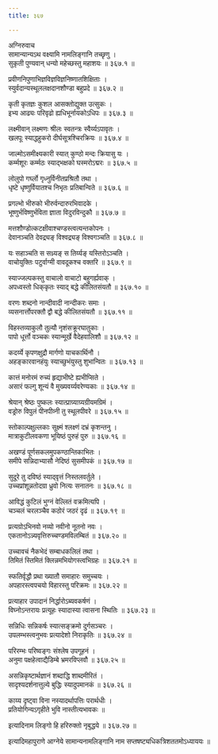 ```yaml
---
title: ३६७

---
```

अग्निरुवाच  
सामान्यान्यऽथ वक्ष्यामि नामलिङ्गानि तच्छृणु ।  
सुकृती पुण्यवान् धन्यो महेच्छस्तु महाशयः ॥ ३६७.१ ॥  
  
प्रवीणनिपुणाभिज्ञविज्ञविज्ञनिष्णातशिक्षिताः ।  
स्युर्वदान्यस्थूललक्षदानशौण्डा बहुप्रदे ॥ ३६७.२ ॥  
  
कृती कृतज्ञः कुशल आसक्तोद्युक्त उत्सुकः ।  
इभ्य आढ्यः परिवृढो ह्यधिभूर्नायकोऽधिपः ॥ ३६७.३ ॥  
  
लक्ष्मीवान् लक्ष्मणः श्रीलः स्वतन्त्रः स्वैर्य्यऽपावृतः ।  
खलपूः स्याद्धहुकरो दीर्घसूत्रश्चिरक्रियः ॥ ३६७.४ ॥  
  
जाल्मोऽसमीक्ष्यकारी स्यात् कुण्ठो मन्दः क्रियासु यः ।  
कर्म्मशूरः कर्म्मठः स्याद्भक्षको घस्मरोऽद्मरः ॥ ३६७.५ ॥  
  
लोलुपो गर्घ्लो गृध्नुर्विनीतप्रश्रितौ तथा ।  
धृष्टे धृष्णुर्वियातश्च निभृतः प्रतिबान्विते ॥ ३६७.६ ॥  
  
प्रगल्भो भीरुको भीरुर्वन्दारुरभिवादके ।  
भूष्णुर्भविष्णुर्भविता ज्ञाता विदुरविन्दुकौ ॥ ३६७.७ ॥  
  
मत्तशौण्डोत्कटक्षीवाश्चण्डस्त्वत्यन्तकोपनः ।  
देवानञ्चति देवद्र्यङ् विश्वद्र्यङ् विश्वगञ्चति ॥ ३६७.८ ॥  
  
यः सहाञ्चति स सध्र्यङ् स तिर्य्यङ् यस्तिरोऽञ्चति ।  
वाचोयुक्तिः पटुर्वाग्मी वावदूकश्च वक्तरि ॥ ३६७.९ ॥  
  
स्याज्जल्पकस्तु वाचालो वाचाटो बहुगर्ह्यवाक् ।  
अपध्वस्तो धिक्‌कृतः स्याद्‌ बद्धे कीलितसंयतौ ॥ ३६७.१० ॥  
  
वरणः शब्दनो नान्दीवादी नान्दीकरः समाः ।  
व्यसनार्त्तोपरक्तौ द्वौ बद्धे कीलितसंयतौ ॥ ३६७.११ ॥  
  
विहस्तव्याकुलौ तुल्यौ नृशंसक्रूरघातुकाः ।  
पापो धूर्त्तो वञ्चकः स्यान्मूर्खे वैदेहवालिशौ ॥ ३६७.१२ ॥  
  
कदर्य्ये कृपणक्षुद्रौ मार्गणो याचकार्थिनौ ।  
अहङ्कारवानहंयुः स्याच्छुभंयुस्तु शुभान्वितः ॥ ३६७.१३ ॥  
  
कात्तं मनोरमं रुच्यं हृद्याभीष्टे ह्यभीप्सिते ।  
असारं फल्गु शून्यं वै मुख्यवर्य्यवरेण्यकाः ॥ ३६७.१४ ॥  
  
श्रेयान् श्रेष्ठः पुष्कलः स्यात्प्राग्र्याग्र्यग्रीयमग्रिमं ।  
वड्रोरु विपुलं पीनपीव्नी तु स्थूलपीवरे ॥ ३६७.१५ ॥  
  
स्तोकाल्पक्षुल्लकाः सूक्ष्मं श्लक्ष्णं दभ्रं कृशन्तनु ।  
मात्राकुटीलवकणा भूयिष्ठं पुरुहं पुरु ॥ ३६७.१६ ॥  
  
अखण्डं पूर्णसकलमुपकण्ठान्तिकाभितः ।  
समीपे सन्निदाभ्यासौ नेदिष्ठं सुसमीपकं ॥ ३६७.१७ ॥  
  
सुदूरे तु दविष्ठं स्याद्‌वृत्तं निस्तलवर्तुले ।  
उच्चप्रांशून्नतोदग्रा ध्रुवो नित्यः सनातनः ॥ ३६७.१८ ॥  
  
आविद्धं कुटिलं भुग्नं वेल्लितं वक्रमित्यपि ।  
चञ्चलं चरलञ्चैव कठोरं जठरं दृढं ॥ ३६७.१९ ॥  
  
प्रत्यग्रोऽभिनवो नव्यो नवीनो नूतनो नवः ।  
एकतानोऽन्न्यवृत्तिरुच्चण्डमविलम्बितं ॥ ३६७.२० ॥  
  
उच्चावचं नैकभेदं सम्बाधकलिलं तथा ।  
तिमितं स्तिमितं क्लिन्नमभियोगस्त्वभिग्रहः ॥ ३६७.२१ ॥  
  
स्फतिर्वृद्धौ प्रथा ख्यातौ समाहारः समुच्चयः ।  
अपहारस्त्वपचयो विहारस्तु परिक्रमः ॥ ३६७.२२ ॥  
  
प्रत्याहार उपादानं निर्द्धारोऽब्यवकर्षणं ।  
विघ्नोऽन्तरायः प्रत्यूहः स्यादास्या त्वासना स्थितिः ॥ ३६७.२३ ॥  
  
सन्निधिः सन्निकर्षः स्यात्सङ्क्रमो दुर्गसञ्चरः ।  
उपलम्भस्त्वनुभवः प्रत्यादेशो निराकृतिः ॥ ३६७.२४ ॥  
  
परिरम्भः परिष्वङ्गः संश्लेष उपगूहनं ।  
अनुमा पक्षहेत्वाद्यैडिम्बे भ्रमरविप्लवौ ॥ ३६७.२५ ॥  
  
असन्निकृष्टार्थज्ञानं शब्दाद्धि शाब्दमीरितं ।  
सादृश्यदर्शनात्तुल्ये बुद्धिः स्यादुपमानकं ॥ ३६७.२६ ॥  
  
काय्य दृष्ट्वा विना नस्यादर्थापत्तिः परार्थधीः ।  
प्रतियोगिन्यऽगृहीते भुवि नास्तीत्यभावकः ॥  
  
इत्यादिनाम लिङ्गो हि हरिरुक्तो नृबुद्धये ॥ ३६७.२७ ॥  
  
इत्यादिमहापुराणे आग्नेये सामान्यनामलिङ्गानि नाम सप्तषष्ट्यधिकत्रिशततमोऽध्याययः ॥